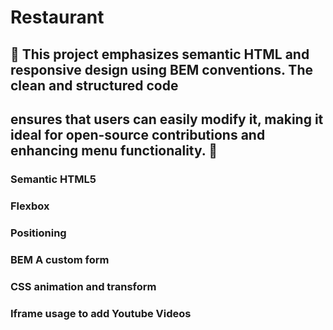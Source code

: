 # Restaurant

## 🚀 This project emphasizes semantic HTML and responsive design using BEM conventions. The clean and structured code

## ensures that users can easily modify it, making it ideal for open-source contributions and enhancing menu functionality. 🚀

### Semantic HTML5

### Flexbox

### Positioning

### BEM A custom form

### CSS animation and transform

### Iframe usage to add Youtube Videos
